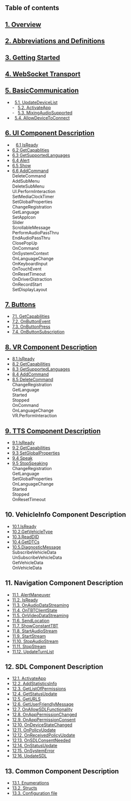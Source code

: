 ## Table of contents

## [1. Overview](2.Overview.md#2overview)

## [2. Abbreviations and Definitions](3.Abbreviations%20and%20Definitions.md#3abbreviations-and-definitions)

## [3. Getting Started](4.Getting%20Started.md#4getting-started)

## [4. WebSocket Transport](5.WebSocket%20Transport.md#5websocket-transport)

## [5. BasicCommunication](6.1BasicCommunication%20Component%20Description.md#6basiccommunication-component-description)  
-   [5.1. UpdateDeviceList](6.2UpdateDeviceList.md#61-updatedevicelist)  
-   [5.2. ActivateApp](6.3ActivateApp.md#62-activateapp)  
-   [5.3. MixingAudioSupported](6.4MixingAudioSupported.md#64-mixingaudiosupported)  
-   [5.4. AllowDeviceToConnect](6.5AllowDeviceToConnect.md#65-allowdevicetoconnect)

## [6. UI Component Description](7.1UI%20Component%20Description.md)
-    [6.1 IsReady](7.2IsReady.md#72--isready)  
-    [6.2 GetCapablities]()  
-    [6.3 GetSupportedLanguages]()  
-    [6.4 Alert]()  
-    [6.5 Show]()  
-    [6.6 AddCommand]()  
DeleteCommand  
AddSubMenu  
DeleteSubMenu  
UI.PerformInteraction  
SetMediaClockTimer  
SetGlobalProperties  
ChangeRegistration  
GetLanguage  
SetAppIcon  
Slider  
ScrollableMessage  
PerformAudioPassThru    
EndAudioPassThru  
ClosePopUp  
OnCommand  
OnSystemContext  
OnLanguageChange  
OnKeyboardInput  
OnTouchEvent  
OnResetTimeout  
OnDriverDistraction  
OnRecordStart  
SetDisplayLayout

## [7. Buttons](8.1Buttons.md#81-buttons)  
 -   [7.1. GetCapabilities](8.2GetCapabilities.md#82-getcapabilities)
 -   [7.2. OnButtonEvent]()
 -   [7.3. OnButtonPress]() 
 -   [7.4. OnButtonSubscription]() 

## [8. VR Component Description](9.1VR%20Component%20Description.md#91-vr-component-description)   
 -   [8.1.IsReady](9.2IsReady.md#92-isready)  
 -   [8.2 GetCapabilities](9.3GetCapabilities.md#93-getcapabilities)  
 -   [8.3 GetSupportedLanguages]()  
 -   [8.4 AddCommand]()  
 -   [8.5 DeleteCommand]()  
ChangeRegistration  
GetLanguage  
Started  
Stopped  
OnCommand  
OnLanguageChange  
VR.PerformInteraction

## [9. TTS Component Description](10.1TTS%20Component%20Description.md#101-tts-component-description)  
 -   [9.1.IsReady](10.2IsReady.md#102-isready)  
 -   [9.2 GetCapabilities](10.3GetCapabilities.md#103-getcapabilities)
 -   [9.3 SetGlobalProperties](10.4SetGlobalProperties.md#104-setglobalproperties)  
 -   [9.4 Speak]()  
 -   [9.5 StopSpeaking]()  
ChangeRegistration  
GetLanguage  
SetGlobalProperties  
OnLanguageChange  
Started  
Stopped  
OnResetTimeout

## 10. VehicleInfo Component Description  
 -   [10.1.IsReady]()  
 -   [10.2.GetVehicleType]()  
 -   [10.3.ReadDID]() 
 -   [10.4.GetDTCs]()  
 -   [10.5.DiagnosticMessage]()  
SubscribeVehicleData  
UnSubscribeVehicleData  
GetVehicleData  
OnVehicleData

## 11. Navigation Component Description
-  [11.1. AlertManeuver](Navigation/AlertManeuver/index.md#alertmaneuver) 
-  [11.2. IsReady](Navigation/IsReady/index.md#isready) 
-  [11.3. OnAudioDataStreaming](Navigation/OnAudioDataStreaming/index.md#onaudiodatastreaming) 
-  [11.4. OnTBTClientState](Navigation/OnTBTClientState/index.md#ontbtclientstate) 
-  [11.5. OnVideoDataStreaming](Navigation/OnVideoDataStreaming/index.md#onvideodatastreaming) 
-  [11.6. SendLocation](Navigation/SendLocation/index.md#sendlocation) 
-  [11.7. ShowConstantTBT](Navigation/ShowConstantTBT/index.md#showconstanttbt) 
-  [11.8. StartAudioStream](Navigation/StartAudioStream/index.md#startaudiostream) 
-  [11.9. StartStream](Navigation/StartStream/index.md#startstream) 
-  [11.10. StopAudioStream](Navigation/StopAudioStream/index.md#stopaudiostream) 
-  [11.11. StopStream](Navigation/StopStream/index.md#stopstream) 
-  [11.12. UpdateTurnList](Navigation/UpdateTurnList/index.md#updateturnlist)  

## 12. SDL Component Description
-   [12.1. ActivateApp](SDL/ActivateApp/index.md#activateapp)
-   [12.2. AddStatisticsInfo](SDL/AddStatisticsInfo/index.md#addstatisticsinfo)  
-   [12.3. GetListOfPermissions](SDL/GetListOfPermissions/index.md#getlistofpermissions)
-   [12.4. GetStatusUpdate](SDL/GetStatusUpdate/index.md#getstatusupdate)  
-   [12.5. GetURLS](SDL/GetURLS/index.md#geturls)  
-   [12.6. GetUserFriendlyMessage](SDL/GetUserFriendlyMessage/index.md#getuserfriendlymessage)  
-   [12.7. OnAllowSDLFunctionality](SDL/OnAllowSDLFunctionality/index.md#onallowsdlfunctionality)
-   [12.8. OnAppPermissionChanged](SDL/OnAppPermissionChanged/index.md#onapppermissionchanged)  
-   [12.9. OnAppPermissionConsent](SDL/OnAppPermissionConsent/index.md)  
-   [12.10. OnDeviceStateChanged](SDL/OnDeviceStateChanged/index.md#ondevicestatechanged)  
-   [12.11. OnPolicyUpdate](SDL/OnPolicyUpdate/index.md#onpolicyupdate)  
-   [12.12. OnReceivedPolicyUpdate](SDL/OnReceivedPolicyUpdate/index.md#onreceivedpolicyupdate)  
-   [12.13. OnSDLConsentNeeded](SDL/OnSDLConsentNeeded/index.md#onsdlconsentneeded)
-   [12.14. OnStatusUpdate](SDL/OnStatusUpdate/index.md#onstatusupdate)
-   [12.15. OnSystemError](SDL/OnSystemError/index.md#onsystemerror)
-   [12.16. UpdateSDL](SDL/UpdateSDL/index.md#updatesdl)  

## 13. Common Component Description  
-  [13.1. Enumerations](Guide_index#enumerations)  
-  [13.2. Structs](Guide_index#structs)
-  [13.3. Configuration file]()
 
